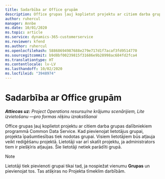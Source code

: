 ```yaml
---
title: Sadarbība ar Office grupām
description: Office grupas ļauj koplietot projektu ar citiem darba grupas dalībniekiem programmā Common Data Service.
author: ruhercul
manager: Annbe
ms.date: 10/01/2020
ms.topic: article
ms.service: dynamics-365-customerservice
ms.reviewer: kfend
ms.author: ruhercul
ms.openlocfilehash: 58868694987688e279e717d1f7acaf3fd9514770
ms.sourcegitcommit: b9d8bf00239815f31686e9b28998ac684fd2fca4
ms.translationtype: HT
ms.contentlocale: lv-LV
ms.lasthandoff: 10/02/2020
ms.locfileid: "3948974"
---
```

# <a name="collaboration-with-office-groups"></a>Sadarbība ar Office grupām

_**Attiecas uz:** Project Operations resursu/ne krājumu scenārijiem, Lite izvietošanu —pro formas rēķinu izrakstīšanai_

Office grupas ļauj koplietot projektu ar citiem darba grupas dalībniekiem programmā Common Data Service. Kad pievienojat lietotājus grupai, projekta īpašumtiesības tiek nodotas grupai. Visiem lietotājiem būs atļauja veikt rediģēšanu projektā. Lietotāji var arī skatīt projektu, ja administrators tiem ir piešķīris atļaujas. Šie lietotāji netiek parādīti grupā.

> [!NOTE] 
> Lietotāji tiek pievienoti grupai tikai tad, ja nospiežat vienumu **Grupas** un pievienojat tos. Tas atšķiras no Projekta tīmeklim darbībām. 

